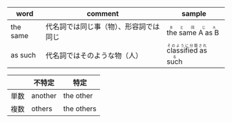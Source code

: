 |word|comment|sample|
|---|---|---|
|the same|代名詞では同じ事（物）、形容詞では同じ|<ruby>the same A as B<rp>（</rp><rt>Bと同じA</rt><rp>）</rp></ruby>|
|as such|代名詞ではそのような物（人）|<ruby> classified as such <rp>（</rp><rt> そのように分類される </rt><rp>）</rp></ruby>|

||不特定|特定|
|---|---|---|
|単数|another|the other|
|複数|others|the others|

